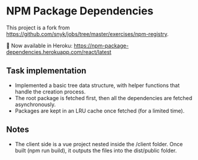 # NPM Package Dependencies
This project is a fork from https://github.com/snyk/jobs/tree/master/exercises/npm-registry.

🌟 Now available in Heroku: https://npm-package-dependencies.herokuapp.com/react/latest

## Task implementation
- Implemented a basic tree data structure, with helper functions that handle the creation process.
- The root package is fetched first, then all the dependencies are fetched asynchronously.
- Packages are kept in an LRU cache once fetched (for a limited time).

## Notes
- The client side is a vue project nested inside the /client folder. Once built (npm run build), it outputs the files into the dist/public folder.
